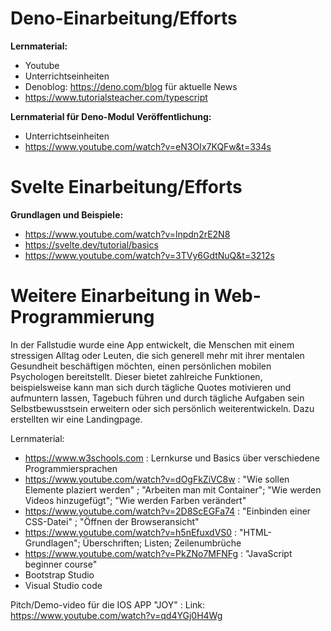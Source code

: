 
# Deno-Einarbeitung/Efforts
**Lernmaterial:**
- Youtube
- Unterrichtseinheiten 
- Denoblog: https://deno.com/blog für aktuelle News
- https://www.tutorialsteacher.com/typescript

**Lernmaterial für Deno-Modul Veröffentlichung:**
- Unterrichtseinheiten
- https://www.youtube.com/watch?v=eN3OIx7KQFw&t=334s

# Svelte Einarbeitung/Efforts
**Grundlagen und Beispiele:**
- https://www.youtube.com/watch?v=lnpdn2rE2N8
- https://svelte.dev/tutorial/basics
- https://www.youtube.com/watch?v=3TVy6GdtNuQ&t=3212s


# Weitere Einarbeitung in Web-Programmierung

In der Fallstudie wurde eine App entwickelt, die Menschen mit einem stressigen Alltag oder Leuten, die sich generell mehr mit ihrer mentalen Gesundheit beschäftigen möchten, einen persönlichen mobilen Psychologen bereitstellt. Dieser bietet zahlreiche Funktionen, beispielsweise kann man sich durch tägliche Quotes motivieren und aufmuntern lassen, Tagebuch führen und durch tägliche Aufgaben sein Selbstbewusstsein erweitern oder sich persönlich weiterentwickeln.
Dazu erstellten wir eine Landingpage.

Lernmaterial:
- https://www.w3schools.com : Lernkurse und Basics über verschiedene Programmiersprachen 
- https://www.youtube.com/watch?v=dOgFkZiVC8w :  "Wie sollen Elemente plaziert werden" ; "Arbeiten man mit Container"; "Wie werden Videos hinzugefügt"; "Wie werden Farben verändert"
- https://www.youtube.com/watch?v=2D8ScEGFa74 : "Einbinden einer CSS-Datei" ; "Öffnen der Browseransicht"
- https://www.youtube.com/watch?v=h5nEfuxdVS0 : "HTML-Grundlagen"; Überschriften; Listen; Zeilenumbrüche
- https://www.youtube.com/watch?v=PkZNo7MFNFg : "JavaScript beginner course" 
- Bootstrap Studio
- Visual Studio code


Pitch/Demo-video für die IOS APP "JOY" :
Link: https://www.youtube.com/watch?v=qd4YGj0H4Wg
